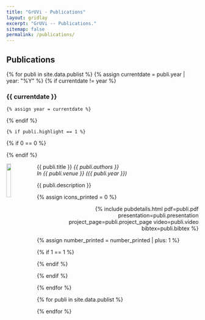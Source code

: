 ```yaml
---
title: "GrUVi - Publications"
layout: gridlay
excerpt: "GrUVi -- Publications."
sitemap: false
permalink: /publications/
---
```


## Publications
{% for publi in site.data.publist %}
  {% assign currentdate = publi.year | year: "%Y" %}
  {% if currentdate != year %}

### {{ currentdate }}
    {% assign year = currentdate %} 
  {% endif %}


    {% if publi.highlight == 1 %}

{% if 0 == 0 %}
<div class="row">
{% endif %}

<div class="col-sm-12 clearfix">
 <div class="well clearfix">


  <img src="{{ site.url }}{{ site.baseurl }}/images/pubpic/{{ publi.image }}" class="img-responsive" width="15%" style="float: left; min-width: 80px; min-height: 80px;" />

<pubtit>{{ publi.title }}</pubtit>
<em>{{ publi.authors }}</em><br>
<em>In {{ publi.venue }} ({{ publi.year }})</em>

<p>{{ publi.description }}</p>


{% assign icons_printed = 0 %}
<p style="text-align: right;">
{% include pubdetails.html pdf=publi.pdf presentation=publi.presentation project_page=publi.project_page video=publi.video bibtex=publi.bibtex %}
</p>

 </div>
</div>


{% assign number_printed = number_printed | plus: 1 %}

{% if 1 == 1 %}
</div>
{% endif %}

{% endif %}


{% endfor %}



{% for publi in site.data.publist %}


{% endfor %}



<p> &nbsp; </p>


